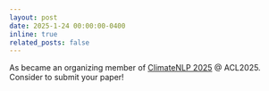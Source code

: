 ```yaml
---
layout: post
date: 2025-1-24 00:00:00-0400
inline: true
related_posts: false
---
```


As became an organizing member of [ClimateNLP 2025](https://nlp4climate.github.io/) @ ACL2025. Consider to submit your paper!
